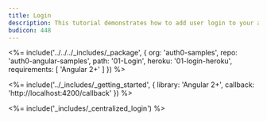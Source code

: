 ```yaml
---
title: Login
description: This tutorial demonstrates how to add user login to your application with Auth0
budicon: 448
---
```


<%= include('../../../_includes/_package', {
  org: 'auth0-samples',
  repo: 'auth0-angular-samples',
  path: '01-Login',
  heroku: '01-login-heroku',
  requirements: [
    'Angular 2+'
  ]
}) %>

<%= include('../_includes/_getting_started', { library: 'Angular 2+', callback: 'http://localhost:4200/callback' }) %>

<%= include('_includes/_centralized_login') %>